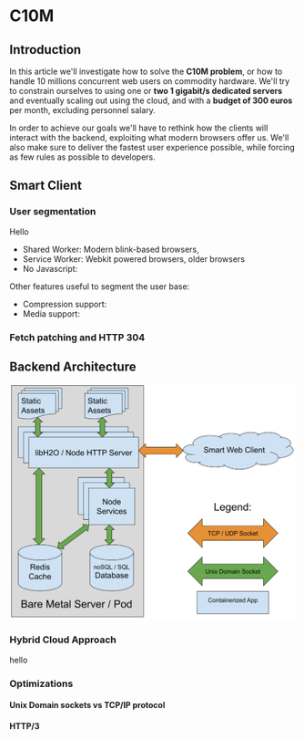 # C10M
## Introduction
In this article we'll investigate how to solve the **C10M problem**, or how to handle 10 millions concurrent web users on commodity hardware. We'll try to constrain ourselves to using one or **two 1 gigabit/s dedicated servers** and eventually scaling out using the cloud, and with a **budget of 300 euros** per month, excluding personnel salary.

In order to achieve our goals we'll have to rethink how the clients will interact with the backend, exploiting what modern browsers offer us. We'll also make sure to deliver the fastest user experience possible, while forcing as few rules as possible to developers.

## Smart Client
### User segmentation

Hello

 - Shared Worker:  Modern blink-based browsers, 
 - Service Worker: Webkit powered browsers, older browsers 
 - No Javascript:
 
 Other features useful to segment the user base:
 - Compression support:
 - Media support:

### Fetch patching and HTTP 304
## Backend Architecture
![Server Layout](https://raw.githubusercontent.com/alberto-esposito/C10M/master/assets/server.svg)
### Hybrid Cloud Approach
hello
### Optimizations
#### Unix Domain sockets vs TCP/IP protocol
#### HTTP/3
<!--stackedit_data:
eyJoaXN0b3J5IjpbLTIxMTg1NjM2MTgsLTEyODU5MDYwMTAsLT
YzODIxNjkyNSwtMjAyMzEzNTIyLC0xMDc0NjU4MzU5LC00MzA3
MTAwMDYsNTk2OTI0MzZdfQ==
-->
